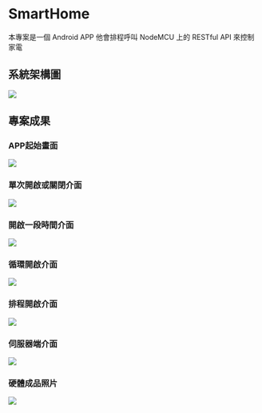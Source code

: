 # SmartHome

本專案是一個 Android APP
他會排程呼叫 NodeMCU 上的 RESTful API 來控制家電

## 系統架構圖
![](https://i.imgur.com/AdH2FWn.png)

## 專案成果
### APP起始畫面
![](https://i.imgur.com/bUJ8Mwx.png)
### 單次開啟或關閉介面
![](https://i.imgur.com/ZgFF2D2.png)
### 開啟一段時間介面 
![](https://i.imgur.com/QK9bL9R.png)
### 循環開啟介面 
![](https://i.imgur.com/5TkMa2G.png)
### 排程開啟介面 
![](https://i.imgur.com/yXQVEAb.png)
### 伺服器端介面
![](https://i.imgur.com/ZwDm4AZ.png)
### 硬體成品照片
![](https://i.imgur.com/3YR1SAR.png)
